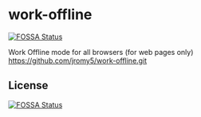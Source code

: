 # work-offline
[![FOSSA Status](https://app.fossa.io/api/projects/git%2Bgithub.com%2Fjromy5%2Fwork-offline.svg?type=shield)](https://app.fossa.io/projects/git%2Bgithub.com%2Fjromy5%2Fwork-offline?ref=badge_shield)

Work Offline mode for all browsers (for web pages only)
https://github.com/jromy5/work-offline.git


## License
[![FOSSA Status](https://app.fossa.io/api/projects/git%2Bgithub.com%2Fjromy5%2Fwork-offline.svg?type=large)](https://app.fossa.io/projects/git%2Bgithub.com%2Fjromy5%2Fwork-offline?ref=badge_large)